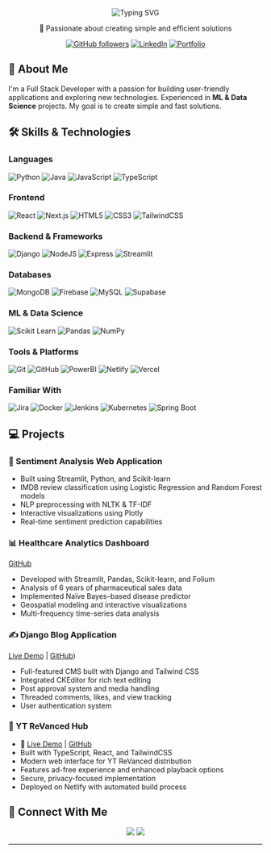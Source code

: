 <div align="center">
  <img src="https://readme-typing-svg.herokuapp.com?font=Roboto&weight=500&size=40&pause=1000&color=2F81F7&center=true&vCenter=true&random=false&width=600&height=100&lines=Hi+%F0%9F%91%8B%2C+I'm+Thorin70;Full+Stack+Developer;Machine+Learning+Enthusiast" alt="Typing SVG" />
</div>

<div align="center">
  <p>🚀 Passionate about creating simple and efficient solutions</p>
  
  [![GitHub followers](https://img.shields.io/github/followers/Thorin70?style=social)](https://github.com/Thorin70)
  [![LinkedIn](https://img.shields.io/badge/LinkedIn-Connect-blue)](https://www.linkedin.com/in/yasar-beg-5946ab367/)
  [![Portfolio](https://img.shields.io/badge/Portfolio-Visit-success)](https://YOUR_PORTFOLIO)
</div>

## 💫 About Me
I'm a Full Stack Developer with a passion for building user-friendly applications and exploring new technologies. Experienced in **ML & Data Science** projects. My goal is to create simple and fast solutions.

## 🛠️ Skills & Technologies

### Languages
![Python](https://img.shields.io/badge/Python-3776AB?style=for-the-badge&logo=python&logoColor=white)
![Java](https://img.shields.io/badge/Java-ED8B00?style=for-the-badge&logo=openjdk&logoColor=white)
![JavaScript](https://img.shields.io/badge/JavaScript-F7DF1E?style=for-the-badge&logo=javascript&logoColor=black)
![TypeScript](https://img.shields.io/badge/TypeScript-007ACC?style=for-the-badge&logo=typescript&logoColor=white)

### Frontend
![React](https://img.shields.io/badge/React-20232A?style=for-the-badge&logo=react&logoColor=61DAFB)
![Next.js](https://img.shields.io/badge/Next.js-000000?style=for-the-badge&logo=next.js&logoColor=white)
![HTML5](https://img.shields.io/badge/HTML5-E34F26?style=for-the-badge&logo=html5&logoColor=white)
![CSS3](https://img.shields.io/badge/CSS3-1572B6?style=for-the-badge&logo=css3&logoColor=white)
![TailwindCSS](https://img.shields.io/badge/Tailwind_CSS-38B2AC?style=for-the-badge&logo=tailwind-css&logoColor=white)

### Backend & Frameworks
![Django](https://img.shields.io/badge/Django-092E20?style=for-the-badge&logo=django&logoColor=white)
![NodeJS](https://img.shields.io/badge/Node.js-43853D?style=for-the-badge&logo=node.js&logoColor=white)
![Express](https://img.shields.io/badge/Express.js-404D59?style=for-the-badge)
![Streamlit](https://img.shields.io/badge/Streamlit-FF4B4B?style=for-the-badge&logo=streamlit&logoColor=white)

### Databases
![MongoDB](https://img.shields.io/badge/MongoDB-4EA94B?style=for-the-badge&logo=mongodb&logoColor=white)
![Firebase](https://img.shields.io/badge/Firebase-FFA611?style=for-the-badge&logo=firebase&logoColor=white)
![MySQL](https://img.shields.io/badge/MySQL-00000F?style=for-the-badge&logo=mysql&logoColor=white)
![Supabase](https://img.shields.io/badge/Supabase-3ECF8E?style=for-the-badge&logo=supabase&logoColor=white)

### ML & Data Science
![Scikit Learn](https://img.shields.io/badge/scikit_learn-F7931E?style=for-the-badge&logo=scikit-learn&logoColor=white)
![Pandas](https://img.shields.io/badge/Pandas-150458?style=for-the-badge&logo=pandas&logoColor=white)
![NumPy](https://img.shields.io/badge/Numpy-013243?style=for-the-badge&logo=numpy&logoColor=white)

### Tools & Platforms
![Git](https://img.shields.io/badge/Git-F05032?style=for-the-badge&logo=git&logoColor=white)
![GitHub](https://img.shields.io/badge/GitHub-100000?style=for-the-badge&logo=github&logoColor=white)
![PowerBI](https://img.shields.io/badge/Power_BI-F2C811?style=for-the-badge&logo=powerbi&logoColor=black)
![Netlify](https://img.shields.io/badge/Netlify-00C7B7?style=for-the-badge&logo=netlify&logoColor=white)
![Vercel](https://img.shields.io/badge/Vercel-000000?style=for-the-badge&logo=vercel&logoColor=white)

### Familiar With
![Jira](https://img.shields.io/badge/Jira-0052CC?style=for-the-badge&logo=jira&logoColor=white)
![Docker](https://img.shields.io/badge/Docker-2496ED?style=for-the-badge&logo=docker&logoColor=white)
![Jenkins](https://img.shields.io/badge/Jenkins-D24939?style=for-the-badge&logo=jenkins&logoColor=white)
![Kubernetes](https://img.shields.io/badge/Kubernetes-326CE5?style=for-the-badge&logo=kubernetes&logoColor=white)
![Spring Boot](https://img.shields.io/badge/Spring_Boot-6DB33F?style=for-the-badge&logo=spring&logoColor=white)

## 💻 Projects

### 🤖 Sentiment Analysis Web Application
- Built using Streamlit, Python, and Scikit-learn
- IMDB review classification using Logistic Regression and Random Forest models
- NLP preprocessing with NLTK & TF-IDF
- Interactive visualizations using Plotly
- Real-time sentiment prediction capabilities

### 📊 Healthcare Analytics Dashboard
[GitHub](https://github.com/Thorin70/Assessing-disease-prevalence-through-medicines-sales-in-a-particular-area)
- Developed with Streamlit, Pandas, Scikit-learn, and Folium
- Analysis of 6 years of pharmaceutical sales data
- Implemented Naïve Bayes–based disease predictor
- Geospatial modeling and interactive visualizations
- Multi-frequency time-series data analysis

### ✍️ Django Blog Application
 [Live Demo](https://john7000.pythonanywhere.com/) | [GitHub](https://github.com/Thorin70/django-vlog))
- Full-featured CMS built with Django and Tailwind CSS
- Integrated CKEditor for rich text editing
- Post approval system and media handling
- Threaded comments, likes, and view tracking
- User authentication system

### 🎥 YT ReVanced Hub
- 🔗 [Live Demo](https://yt-ad-free-android.netlify.app/) | [GitHub](https://github.com/Thorin70/yt--ad--free)
- Built with TypeScript, React, and TailwindCSS
- Modern web interface for YT ReVanced distribution
- Features ad-free experience and enhanced playback options
- Secure, privacy-focused implementation
- Deployed on Netlify with automated build process

## 🤝 Connect With Me
<div align="center">
  <a href="https://linkedin.com/in/YOUR_LINKEDIN"><img src="https://img.shields.io/badge/LinkedIn-0077B5?style=for-the-badge&logo=linkedin&logoColor=white" /></a>
  <a href="https://github.com/Thorin70"><img src="https://img.shields.io/badge/GitHub-100000?style=for-the-badge&logo=github&logoColor=white" /></a>
  <!-- Add your other social links here -->
</div>

---

